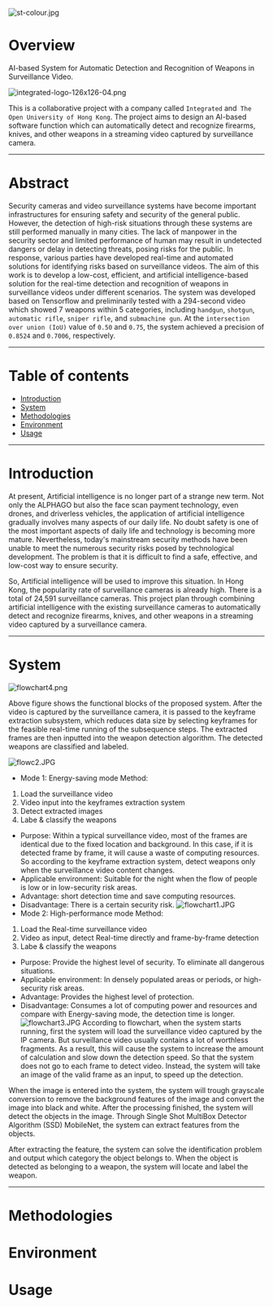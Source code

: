 ![st-colour.jpg](asset/st-colour.jpg)
# Overview
AI-based System for Automatic Detection and Recognition of Weapons in Surveillance Video.

![integrated-logo-126x126-04.png](asset/integrated-logo-126x126-04.png)

This is a collaborative project with a company called `Integrated` and` The Open University of Hong Kong`. The project aims to design an AI-based software function which can automatically detect and recognize firearms, knives, and other weapons in a streaming video captured by surveillance camera.
*****
# Abstract
Security cameras and video surveillance systems have become important infrastructures for ensuring safety and security of the general public. However, the detection of high-risk situations through these systems are still performed manually in many cities. The lack of manpower in the security sector and limited performance of human may result in undetected dangers or delay in detecting threats, posing risks for the public. In response, various parties have developed real-time and automated solutions for identifying risks based on surveillance videos. The aim of this work is to develop a low-cost, efficient, and artificial intelligence-based solution for the real-time detection and recognition of weapons in surveillance videos under different scenarios. The system was developed based on Tensorflow and preliminarily tested with a 294-second video which showed 7 weapons within 5 categories, including `handgun`, `shotgun`, `automatic rifle`, `sniper rifle`, and `submachine gun`. At the `intersection over union (IoU)` value of `0.50` and `0.75`, the system achieved a precision of `0.8524` and `0.7006`, respectively.
*****
# Table of contents
* [Introduction](#Introduction)
* [System](#System)
* [Methodologies](#Methodologies)
* [Environment](#Environment)
* [Usage](#Usage)
*****
# Introduction
At present, Artificial intelligence is no longer part of a strange new term. Not only the ALPHAGO but also the face scan payment technology, even drones, and driverless vehicles, the application of artificial intelligence gradually involves many aspects of our daily life. No doubt safety is one of the most important aspects of daily life and technology is becoming more mature. Nevertheless, today's mainstream security methods have been unable to meet the numerous security risks posed by technological development. The problem is that it is difficult to find a safe, effective, and low-cost way to ensure security.

So, Artificial intelligence will be used to improve this situation. In Hong Kong, the popularity rate of surveillance cameras is already high. There is a total of 24,591 surveillance cameras. This project plan through combining artificial intelligence with the existing surveillance cameras to automatically detect and recognize firearms, knives, and other weapons in a streaming video captured by a surveillance camera.
****
# System
![flowchart4.png](asset/flowchart4.png)

Above figure shows the functional blocks of the proposed system. After the video is captured by the surveillance camera, it is passed to the keyframe extraction subsystem, which reduces data size by selecting keyframes for the feasible real-time running of the subsequence steps. The extracted frames are then inputted into the weapon detection algorithm. The detected weapons are classified and labeled.

![flowc2.JPG](asset/flowc2.JPG)

* Mode 1: Energy-saving mode
	Method: 
1. Load the surveillance video
2. Video input into the keyframes extraction system
3. Detect extracted images
4. Labe & classify the weapons
*	Purpose: Within a typical surveillance video, most of the frames are identical due to the fixed location and background. In this case, if it is detected frame by frame, it will cause a waste of computing resources. So according to the keyframe extraction system, detect weapons only when the surveillance video content changes. 
*	Applicable environment: Suitable for the night when the flow of people is low or in low-security risk areas.
* Advantage: short detection time and save computing resources.
*	Disadvantage: There is a certain security risk.
![flowchart1.JPG](asset/flowchart1.JPG)
* Mode 2: High-performance mode
	Method:
1.	Load the Real-time surveillance video 
2.	Video as input, detect Real-time directly and frame-by-frame detection
3.	Labe & classify the weapons
*	Purpose: Provide the highest level of security. To eliminate all dangerous situations.
*	Applicable environment: In densely populated areas or periods, or high-security risk areas.
*	Advantage: Provides the highest level of protection.
*	Disadvantage: Consumes a lot of computing power and resources and compare with Energy-saving mode, the detection time is longer.
![flowchart3.JPG](asset/flowchart3.JPG)
According to flowchart, when the system starts running, first the system will load the surveillance video captured by the IP camera. But surveillance video usually contains a lot of worthless fragments. As a result, this will cause the system to increase the amount of calculation and slow down the detection speed. So that the system does not go to each frame to detect video. Instead, the system will take an image of the valid frame as an input, to speed up the detection.

When the image is entered into the system, the system will trough grayscale conversion to remove the background features of the image and convert the image into black and white. After the processing finished, the system will detect the objects in the image. Through Single Shot MultiBox Detector Algorithm (SSD) MobileNet, the system can extract features from the objects.

After extracting the feature, the system can solve the identification problem and output which category the object belongs to. When the object is detected as belonging to a weapon, the system will locate and label the weapon.
****
# Methodologies

# Environment
# Usage

